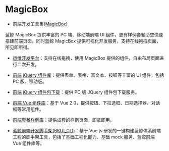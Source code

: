 # MagicBox

- 前端开发工具集([MagicBox](https://magicbox.bk.tencent.com/static_api/v3/main/index.html))

蓝鲸 MagicBox 提供丰富的 PC 端、移动端前端 UI 组件，更有样例套餐助您快速搭建前端页面。同时蓝鲸 MagicBox 提供可视化开发服务，支持在线拖拽页面，所见即所得。

- [运维开发平台](https://github.com/TencentBlueKing/bk-lesscode/tree/master)：支持在线拖拽，使用 MagicBox 提供的组件，自由布局页面进行二次开发。 

- [前端 jQuery 组件库](https://magicbox.bk.tencent.com/static_api/v3/index.html#index?isPro=1)：提供表单、表格、富文本、按钮等丰富的 UI 组件，包括 PC 版、移动版。  

- [前端 jQuery 组件包下载](https://magicbox.bk.tencent.com/static_api/v3/index.html#plugin)：提供 PC 版 JQuery 组件包下载服务。

- [前端 Vue 组件库](https://magicbox.bk.tencent.com/static_api/v3/components_vue/2.0/example/index.html#/)：基于 Vue 2.0，提供按钮、下拉选框、日期选择器、对话框等常用组件。

- [前端套餐样例库](https://magicbox.bk.tencent.com/static_api/v3/index.html#templates)：提供成套的样例页面，即拿即用。

- [蓝鲸前端开发脚手架(BKUI_CLI)](../../SaaS_Guide/DevAdvanced/bkui/bkui.md)：基于 Vue.js 研发的一键构建蓝鲸体系前端工程的脚手架工具，包括了基础工程化能力、基础 mock 服务、蓝鲸前端 Vue 组件库等。